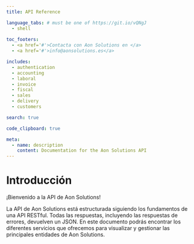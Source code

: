 ```yaml
---
title: API Reference

language_tabs: # must be one of https://git.io/vQNgJ
  - shell
  
toc_footers:
  - <a href='#'>Contacta con Aon Solutions en </a>
  - <a href='#'>info@aonsolutions.es</a>

includes:
  - authentication
  - accounting
  - laboral
  - invoice
  - fiscal
  - sales
  - delivery
  - customers

search: true

code_clipboard: true

meta:
  - name: description
    content: Documentation for the Aon Solutions API
---
```


# Introducción

¡Bienvenido a la API de Aon Solutions!

La API de Aon Solutions está estructurada siguiendo los fundamentos de una API RESTful. Todas las respuestas, incluyendo las respuestas de errores, devuelven un JSON. En este documento podrás encontrar los diferentes servicios que ofrecemos para visualizar y gestionar las principales entidades de Aon Solutions.
